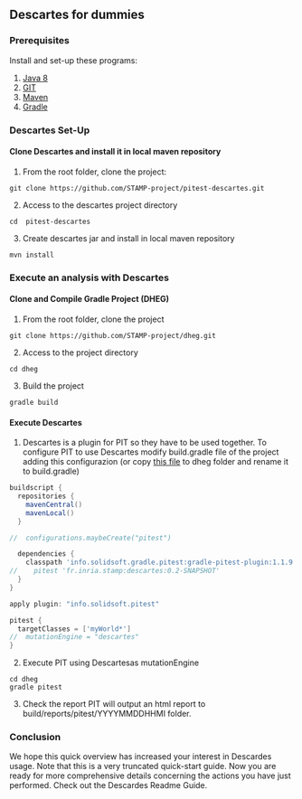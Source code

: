 ## Descartes for dummies

### Prerequisites

Install and set-up these programs:

1. [Java 8](https://www.java.com/en/download/help/download_options.xml)
2. [GIT](https://git-scm.com/book/en/v2/Getting-Started-Installing-Git)
3. [Maven](https://maven.apache.org/install.html)
4. [Gradle](https://docs.gradle.org/current/userguide/installation.html)

### Descartes Set-Up
#### Clone Descartes and install it in local maven repository

1. From the root folder, clone the project:
```
git clone https://github.com/STAMP-project/pitest-descartes.git
```
2. Access to the descartes project directory
```
cd  pitest-descartes
```
3. Create descartes jar and install in local maven repository
```
mvn install
```
### Execute an analysis with Descartes
#### Clone and Compile Gradle Project (DHEG)

1. From the root folder, clone the project
```
git clone https://github.com/STAMP-project/dheg.git
```
2. Access to the project directory
```
cd dheg
```
3. Build the project
```
gradle build
```

#### Execute Descartes

1. Descartes is a plugin for PIT so they have to be used together. To configure PIT to use Descartes modify build.gradle file of the project adding this configurazion (or copy [this file](dheg-build.gradle) to dheg folder and rename it to build.gradle)

```groovy
buildscript {
  repositories {
    mavenCentral()
    mavenLocal()
  }

//  configurations.maybeCreate("pitest")

  dependencies {
    classpath 'info.solidsoft.gradle.pitest:gradle-pitest-plugin:1.1.9'
//    pitest 'fr.inria.stamp:descartes:0.2-SNAPSHOT'
  }
}

apply plugin: "info.solidsoft.pitest"

pitest {
  targetClasses = ['myWorld*']
//  mutationEngine = "descartes"
}
```

2. Execute PIT using Descartesas mutationEngine
```
cd dheg
gradle pitest
```
3. Check the report
PIT will output an html report to build/reports/pitest/YYYYMMDDHHMI folder.

### Conclusion
We hope this quick overview has increased your interest in Descardes usage. Note that this is a very truncated quick-start guide. Now you are ready for more comprehensive details concerning the actions you have just performed. Check out the Descardes Readme Guide.
